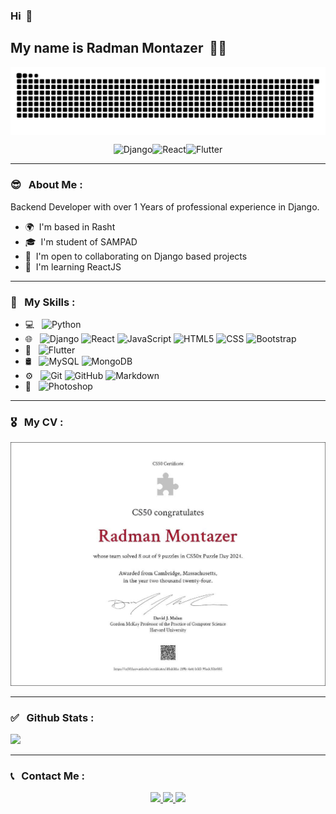 <h3>Hi &nbsp;👋</h3>
<h2>My name is Radman Montazer &nbsp;🥷🏻</h2>

<img align="center" src="https://raw.githubusercontent.com/imrrobat/imrrobat/d1b244e170d2b75fdda3efd499eaaf163f7a617c/images/github-contribution-grid-snake.svg" />

<br/>

<div align="center">

![Django](https://img.shields.io/badge/django-%23092E20.svg?style=for-the-badge&logo=django&logoColor=white)![React](https://img.shields.io/badge/react-%2320232a.svg?style=for-the-badge&logo=react&logoColor=%2361DAFB)![Flutter](https://img.shields.io/badge/Flutter-%2302569B.svg?style=for-the-badge&logo=Flutter&logoColor=white)

</div>

___

<h3>😎 &nbsp; About Me :</h3>

Backend Developer with over 1 Years of professional experience in Django.

- 🌍  I'm based in Rasht
- 🎓  I'm student of SAMPAD
- 🤝  I'm open to collaborating on Django based projects
- 🧠  I'm learning ReactJS

___

<h3>🔧 &nbsp; My Skills :</h3>

- 💻 &nbsp;
  ![Python](https://img.shields.io/badge/-Python-333333?style=flat&logo=python)
- 🌐 &nbsp;
  ![Django](https://img.shields.io/badge/-Django-333333?style=flat&logo=django)
  ![React](https://img.shields.io/badge/-React-333333?style=flat&logo=react)
  ![JavaScript](https://img.shields.io/badge/-JavaScript-333333?style=flat&logo=javascript)
  ![HTML5](https://img.shields.io/badge/-HTML5-333333?style=flat&logo=HTML5)
  ![CSS](https://img.shields.io/badge/-CSS-333333?style=flat&logo=CSS3&logoColor=1572B6)
  ![Bootstrap](https://img.shields.io/badge/-Bootstrap-333333?style=flat&logo=bootstrap&logoColor=563D7C)
- 📱 &nbsp;
  ![Flutter](https://img.shields.io/badge/-Flutter-333333?style=flat&logo=flutter)
- 🛢️ &nbsp;
  ![MySQL](https://img.shields.io/badge/-MySQL-333333?style=flat&logo=mysql)
  ![MongoDB](https://img.shields.io/badge/-PostgreSQL-333333?style=flat&logo=mongodb)
- ⚙️ &nbsp;
  ![Git](https://img.shields.io/badge/-Git-333333?style=flat&logo=git)
  ![GitHub](https://img.shields.io/badge/-GitHub-333333?style=flat&logo=github)
  ![Markdown](https://img.shields.io/badge/-Markdown-333333?style=flat&logo=markdown)
- 📸 &nbsp;
  ![Photoshop](https://img.shields.io/badge/-Photoshop-333333?style=flat&logo=adobe-photoshop)

___

<h3>🎖️ &nbsp; My CV :</h3>
  
<img src="https://github.com/radman1007/radman1007/blob/main/CS50Puz.JPEG?raw=true"/>

___

<h3>✅ &nbsp; Github Stats :</h3>

<a href="https://github.com/radman1007">
  <img src="https://github-readme-stats.vercel.app/api?username=radman1007&show_icons=true&theme=radical"/>
</a>

___

<h3>📞 &nbsp; Contact Me :</h3>

<p align="center">
  <a href="https://www.linkedin.com/in/radman-montazer">
    <img src="https://img.shields.io/badge/Linkedin-radman-blue?style=flat&logo=linkedin"/>
  </a>
  
  <a href="https://instagram.com/_radman7/">
    <img src="https://img.shields.io/badge/Instagram-@_radman7-e56969?style=flat&logo=instagram"/>
  </a>

  <a href="https://t.me/@R_Cadman/">
    <img src="https://img.shields.io/badge/Telegram-@R_Cadman-blue?style=flat&logo=telegram"/>
  </a>
</p>
